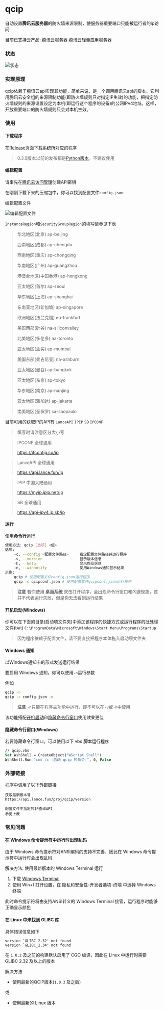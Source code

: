 # qcip

自动设置**腾讯云服务器**的防火墙来源限制，使服务器重要端口只能被运行者的ip访问

目前已支持云产品: 腾讯云服务器 腾讯云轻量应用服务器

### 状态

![状态](https://api.lance.fun/proj/qcip/status)

### 实现原理
qcip依赖于腾讯云api实现其功能，简单来说，是一个调用腾讯云api的脚本。它利用腾讯云安全组的来源限制功能(即防火墙规则只对指定IP生效)的功能，把指定防火墙规则的来源设置设定为本机(即运行这个程序的设备)的公网IPv4地址。这样，开放重要端口的防火墙规则只会对本机生效。

### 使用
#### 下载程序
在[Release](https://github.com/cnlancehu/qcip/releases "Release")页面下载系统所对应的程序

> 0.3.0版本以前的发布都是[Python版本](https://github.com/cnlancehu/qcip/tree/python)，不建议使用

#### 编辑配置
请事先在[腾讯云访问管理](https://console.cloud.tencent.com/cam/capi "腾讯云访问管理")创建API密钥

在刚刚下载下来的压缩包中，你可以找到配置文件`config.json`

编辑配置文件

![编辑配置文件](https://github.com/cnlancehu/qcip/assets/106385654/c5c16c7d-1a1f-4d74-81e3-80ad505849b9 "配置填写教程")

`InstanceRegion`和`SecurityGroupRegion`的填写请参见下表

> 华北地区(北京) ap-beijing
>
> 西南地区(成都) ap-chengdu
>
> 西南地区(重庆) ap-chongqing
>
> 华南地区(广州) ap-guangzhou
>
> 港澳台地区(中国香港) ap-hongkong
>
> 亚太地区(首尔) ap-seoul
>
> 华东地区(上海) ap-shanghai
>
> 东南亚地区(新加坡) ap-singapore
>
> 欧洲地区(法兰克福) eu-frankfurt
>
> 美国西部(硅谷) na-siliconvalley
>
> 北美地区(多伦多) na-toronto
>
> 亚太地区(孟买) ap-mumbai
>
> 美国东部(弗吉尼亚) na-ashburn
>
> 亚太地区(曼谷) ap-bangkok
>
> 亚太地区(东京) ap-tokyo
>
> 华东地区(南京) ap-nanjing
>
> 亚太地区(雅加达) ap-jakarta
>
> 南美地区(圣保罗) sa-saopaulo


目前可用的获取IP的API有 `LanceAPI` `IPIP` `SB` `IPCONF`

> 填写时请注意区分大小写

>IPCONF 全球通用
>
>https://ifconfig.co/ip

>LanceAPI 全球通用
>
>https://api.lance.fun/ip

>IPIP 中国大陆通用
>
>https://myip.ipip.net/ip

>SB 全球通用
>
>https://api-ipv4.ip.sb/ip

#### 运行
使用**命令行**运行

```bash
使用方法: qcip [选项] <值>
选项:
    -c, --config <配置文件路径>     指定配置文件路径并运行程序
    -v, --version                 显示版本信息
    -h, --help                    显示帮助信息
    -n, --winnotify               使用Windows通知显示结果
示例:
    qcip # 使用配置文件config.json运行程序
    qcip -c qcipconf.json # 使用配置文件qcipconf.json运行程序
```

> **注意** 若你使用 **桌面系统** 双击打开程序，会出现命令行窗口和闪退现象，这并不代表运行失败，但是你无法看到运行结果


#### 开机启动(Windows)

你可以在下面的目录(启动项文件夹)中添加该程序的快捷方式或运行程序的批处理文件(bat)
`C:\ProgramData\Microsoft\Windows\Start Menu\Programs\Startup`

> 因为程序依赖于配置文件，请不要直接把程序本体拖入启动项文件夹


#### Windows 通知
以Windows通知卡的形式发送运行结果

要启用 Windows 通知，你可以使用`-n`运行参数

例如
```bash
qcip -n
qcip -c config.json -n
```

> **注意** `-n`只能在程序主功能中运行，即不可以在`-v`或`-h`中使用

该功能搭配[开机启动](#开机启动windows)和[隐藏命令行窗口](#隐藏命令行窗口windows)使用效果更佳


#### 隐藏命令行窗口(Windows)

若要隐藏命令行窗口，可以使用以下 vbs 脚本运行程序

```vb
// qcip.vbs
Set WshShell = CreateObject("WScript.Shell")
WshShell.Run "cmd /c [启动 qcip 的命令]", 0, False
```


### 外部链接
程序中调用了以下外部链接
```
获取最新版本号
https://api.lance.fun/proj/qcip/version

配置文件中指定的IP查询API
参见上表
```

### 常见问题
#### 在 Windows 命令提示符中运行时出现乱码
由于 Windows 命令提示符对ANSI编码的支持不完善，因此在 Windows 命令提示符中运行时会出现乱码

解决方法: 使用最新版本的 Windows Terminal 运行

1. 下载 [Windows Terminal](https://apps.microsoft.com/store/detail/windows-terminal/9N0DX20HK701)
2. 使用 Win+I 打开设置，在 隐私和安全性-开发者选项-终端 中选择 Windows 终端

此时命令提示符将由支持ANSI转义的 Windows Terminal 接管，运行程序时能够正确显示颜色

#### 在 Linux 中未找到 GLIBC 库
具体错误信息如下
```
version `GLIBC_2.32' not found
version `GLIBC_2.34' not found
```

在 `1.0.2` 及之前的构建默认启用了 CGO 编译，因此在 Linux 中运行时需要 GLIBC 2.32 及以上的版本

解决方法
- 使用最新的QCIP版本(`1.0.3` 及之后)

或

- 使用最新的 Linux 版本 